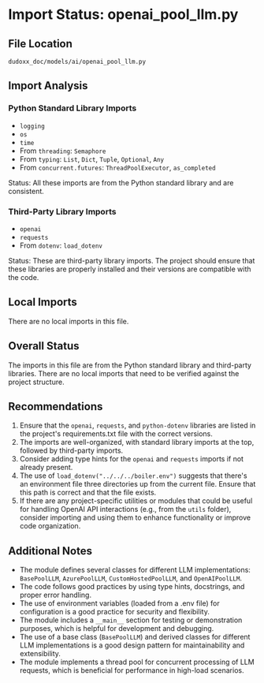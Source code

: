 # Import Status: openai_pool_llm.py

## File Location
`dudoxx_doc/models/ai/openai_pool_llm.py`

## Import Analysis

### Python Standard Library Imports
- `logging`
- `os`
- `time`
- From `threading`: `Semaphore`
- From `typing`: `List`, `Dict`, `Tuple`, `Optional`, `Any`
- From `concurrent.futures`: `ThreadPoolExecutor`, `as_completed`

Status: All these imports are from the Python standard library and are consistent.

### Third-Party Library Imports
- `openai`
- `requests`
- From `dotenv`: `load_dotenv`

Status: These are third-party library imports. The project should ensure that these libraries are properly installed and their versions are compatible with the code.

## Local Imports
There are no local imports in this file.

## Overall Status
The imports in this file are from the Python standard library and third-party libraries. There are no local imports that need to be verified against the project structure.

## Recommendations
1. Ensure that the `openai`, `requests`, and `python-dotenv` libraries are listed in the project's requirements.txt file with the correct versions.
2. The imports are well-organized, with standard library imports at the top, followed by third-party imports.
3. Consider adding type hints for the `openai` and `requests` imports if not already present.
4. The use of `load_dotenv("../../../boiler.env")` suggests that there's an environment file three directories up from the current file. Ensure that this path is correct and that the file exists.
5. If there are any project-specific utilities or modules that could be useful for handling OpenAI API interactions (e.g., from the `utils` folder), consider importing and using them to enhance functionality or improve code organization.

## Additional Notes
- The module defines several classes for different LLM implementations: `BasePoolLLM`, `AzurePoolLLM`, `CustomHostedPoolLLM`, and `OpenAIPoolLLM`.
- The code follows good practices by using type hints, docstrings, and proper error handling.
- The use of environment variables (loaded from a .env file) for configuration is a good practice for security and flexibility.
- The module includes a `__main__` section for testing or demonstration purposes, which is helpful for development and debugging.
- The use of a base class (`BasePoolLLM`) and derived classes for different LLM implementations is a good design pattern for maintainability and extensibility.
- The module implements a thread pool for concurrent processing of LLM requests, which is beneficial for performance in high-load scenarios.